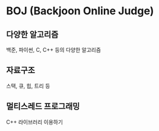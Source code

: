# BOJ (Backjoon Online Judge)

## 다양한 알고리즘
백준, 파이썬, C, C++ 등의 다양한 알고리즘

## 자료구조
스택, 큐, 힙, 트리 등

## 멀티스레드 프로그래밍
C++ 라이브러리 이용하기
